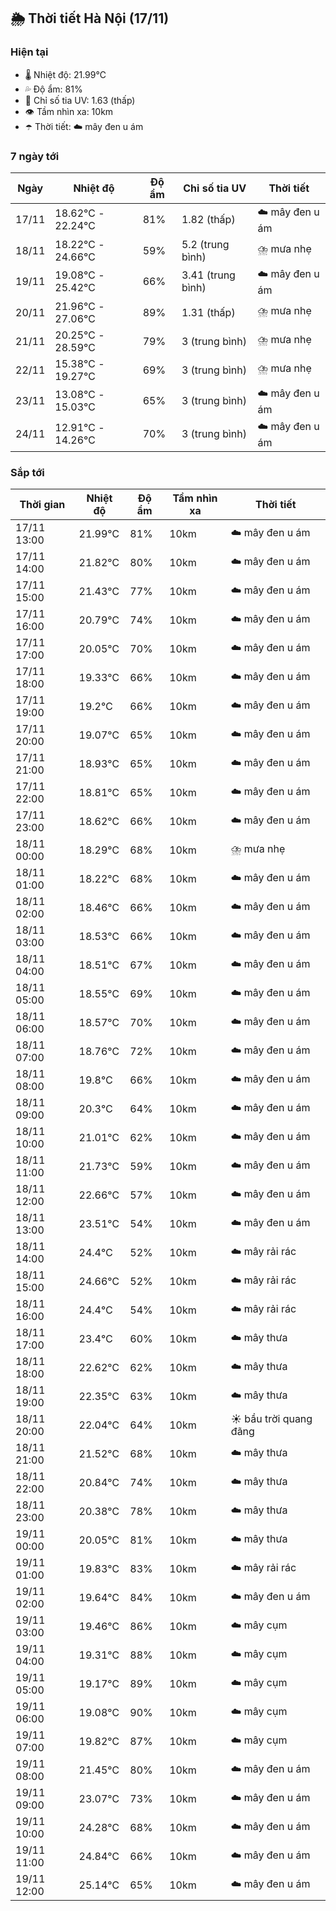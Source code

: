 ## 🌦️ Thời tiết Hà Nội (17/11)

### Hiện tại

- 🌡️ Nhiệt độ: 21.99℃
- 💦 Độ ẩm: 81%
- 🌟 Chỉ số tia UV: 1.63 (thấp)
- 👁️ Tầm nhìn xa: 10km
- ☂️ Thời tiết: ☁️ mây đen u ám

### 7 ngày tới

| Ngày | Nhiệt độ | Độ ẩm | Chỉ số tia UV | Thời tiết |
| --- | --- | --- | --- | --- |
| 17/11 | 18.62℃ - 22.24℃ | 81% | 1.82 (thấp) | ☁️ mây đen u ám |
| 18/11 | 18.22℃ - 24.66℃ | 59% | 5.2 (trung bình) | ⛈️ mưa nhẹ |
| 19/11 | 19.08℃ - 25.42℃ | 66% | 3.41 (trung bình) | ☁️ mây đen u ám |
| 20/11 | 21.96℃ - 27.06℃ | 89% | 1.31 (thấp) | ⛈️ mưa nhẹ |
| 21/11 | 20.25℃ - 28.59℃ | 79% | 3 (trung bình) | ⛈️ mưa nhẹ |
| 22/11 | 15.38℃ - 19.27℃ | 69% | 3 (trung bình) | ⛈️ mưa nhẹ |
| 23/11 | 13.08℃ - 15.03℃ | 65% | 3 (trung bình) | ☁️ mây đen u ám |
| 24/11 | 12.91℃ - 14.26℃ | 70% | 3 (trung bình) | ☁️ mây đen u ám |

### Sắp tới

| Thời gian | Nhiệt độ | Độ ẩm | Tầm nhìn xa | Thời tiết |
| --- | --- | --- | --- | --- |
| 17/11 13:00 | 21.99℃ | 81% | 10km | ☁️ mây đen u ám |
| 17/11 14:00 | 21.82℃ | 80% | 10km | ☁️ mây đen u ám |
| 17/11 15:00 | 21.43℃ | 77% | 10km | ☁️ mây đen u ám |
| 17/11 16:00 | 20.79℃ | 74% | 10km | ☁️ mây đen u ám |
| 17/11 17:00 | 20.05℃ | 70% | 10km | ☁️ mây đen u ám |
| 17/11 18:00 | 19.33℃ | 66% | 10km | ☁️ mây đen u ám |
| 17/11 19:00 | 19.2℃ | 66% | 10km | ☁️ mây đen u ám |
| 17/11 20:00 | 19.07℃ | 65% | 10km | ☁️ mây đen u ám |
| 17/11 21:00 | 18.93℃ | 65% | 10km | ☁️ mây đen u ám |
| 17/11 22:00 | 18.81℃ | 65% | 10km | ☁️ mây đen u ám |
| 17/11 23:00 | 18.62℃ | 66% | 10km | ☁️ mây đen u ám |
| 18/11 00:00 | 18.29℃ | 68% | 10km | ⛈️ mưa nhẹ |
| 18/11 01:00 | 18.22℃ | 68% | 10km | ☁️ mây đen u ám |
| 18/11 02:00 | 18.46℃ | 66% | 10km | ☁️ mây đen u ám |
| 18/11 03:00 | 18.53℃ | 66% | 10km | ☁️ mây đen u ám |
| 18/11 04:00 | 18.51℃ | 67% | 10km | ☁️ mây đen u ám |
| 18/11 05:00 | 18.55℃ | 69% | 10km | ☁️ mây đen u ám |
| 18/11 06:00 | 18.57℃ | 70% | 10km | ☁️ mây đen u ám |
| 18/11 07:00 | 18.76℃ | 72% | 10km | ☁️ mây đen u ám |
| 18/11 08:00 | 19.8℃ | 66% | 10km | ☁️ mây đen u ám |
| 18/11 09:00 | 20.3℃ | 64% | 10km | ☁️ mây đen u ám |
| 18/11 10:00 | 21.01℃ | 62% | 10km | ☁️ mây đen u ám |
| 18/11 11:00 | 21.73℃ | 59% | 10km | ☁️ mây đen u ám |
| 18/11 12:00 | 22.66℃ | 57% | 10km | ☁️ mây đen u ám |
| 18/11 13:00 | 23.51℃ | 54% | 10km | ☁️ mây đen u ám |
| 18/11 14:00 | 24.4℃ | 52% | 10km | ☁️ mây rải rác |
| 18/11 15:00 | 24.66℃ | 52% | 10km | ☁️ mây rải rác |
| 18/11 16:00 | 24.4℃ | 54% | 10km | ☁️ mây rải rác |
| 18/11 17:00 | 23.4℃ | 60% | 10km | ☁️ mây thưa |
| 18/11 18:00 | 22.62℃ | 62% | 10km | ☁️ mây thưa |
| 18/11 19:00 | 22.35℃ | 63% | 10km | ☁️ mây thưa |
| 18/11 20:00 | 22.04℃ | 64% | 10km | ☀️ bầu trời quang đãng |
| 18/11 21:00 | 21.52℃ | 68% | 10km | ☁️ mây thưa |
| 18/11 22:00 | 20.84℃ | 74% | 10km | ☁️ mây thưa |
| 18/11 23:00 | 20.38℃ | 78% | 10km | ☁️ mây thưa |
| 19/11 00:00 | 20.05℃ | 81% | 10km | ☁️ mây thưa |
| 19/11 01:00 | 19.83℃ | 83% | 10km | ☁️ mây rải rác |
| 19/11 02:00 | 19.64℃ | 84% | 10km | ☁️ mây đen u ám |
| 19/11 03:00 | 19.46℃ | 86% | 10km | ☁️ mây cụm |
| 19/11 04:00 | 19.31℃ | 88% | 10km | ☁️ mây cụm |
| 19/11 05:00 | 19.17℃ | 89% | 10km | ☁️ mây cụm |
| 19/11 06:00 | 19.08℃ | 90% | 10km | ☁️ mây cụm |
| 19/11 07:00 | 19.82℃ | 87% | 10km | ☁️ mây cụm |
| 19/11 08:00 | 21.45℃ | 80% | 10km | ☁️ mây đen u ám |
| 19/11 09:00 | 23.07℃ | 73% | 10km | ☁️ mây đen u ám |
| 19/11 10:00 | 24.28℃ | 68% | 10km | ☁️ mây đen u ám |
| 19/11 11:00 | 24.84℃ | 66% | 10km | ☁️ mây đen u ám |
| 19/11 12:00 | 25.14℃ | 65% | 10km | ☁️ mây đen u ám |
